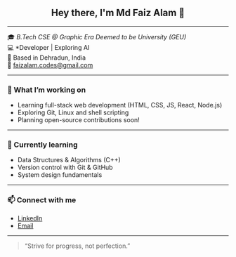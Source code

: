 <h2 align="center">Hey there, I'm Md Faiz Alam 👋</h2>

---

🎓 *B.Tech CSE @ Graphic Era Deemed to be University (GEU)*  
💻 *Developer | Exploring AI  
📍 Based in Dehradun, India  
📧 faizalam.codes@gmail.com  

---

### 🚀 What I’m working on
- Learning full-stack web development (HTML, CSS, JS, React, Node.js)
- Exploring Git, Linux and shell scripting
- Planning open-source contributions soon!

---

### 🧠 Currently learning
- Data Structures & Algorithms (C++)
- Version control with Git & GitHub
- System design fundamentals

---

### 📫 Connect with me

- [LinkedIn](www.linkedin.com/in/md-faiz-alam-a50969377)  
- [Email](mailto:faizalam.codes@gmail.com)

---

> “Strive for progress, not perfection.”
